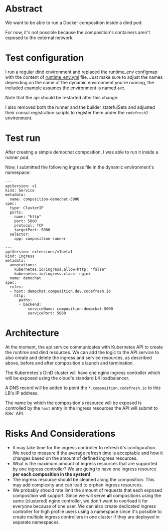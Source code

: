 # Abstract

We want to be able to run a Docker composition inside a dind pod.

For now, it's not possible because the composition's containers aren't exposed
to the external network.

# Test configuration

I run a regular dind environment and replaced the runtime_env configmap with the
content of [runtime_env.yml](runtime_env.yml) file. Just make sure to adjust the
names depending on the name of the dynamic environment you're running, the
included example assumes the environment is named `ext`.

Note that the api should be restarted after this change.

I also removed both the runner and the builder statefulSets and adjusted their
consul registration scripts to register them under the `codefresh2` environment.

# Test run

After creating a simple demochat composition, I was able to run it inside a
runner pod.

Now, I submitted the following ingress file in the dynamic environment's namespace:

```
---
apiVersion: v1
kind: Service
metadata:
  name: composition-demochat-5000
spec:
  type: ClusterIP
  ports:
  - name: "http"
    port: 5000
    protocol: TCP
    targetPort: 5000
  selector:
    app: composition-runner

---
apiVersion: extensions/v1beta1
kind: Ingress
metadata:
  annotations:
    kubernetes.io/ingress.allow-http: "false"
    kubernetes.io/ingress.class: nginx
  name: demochat
spec:
  rules:
  - host: demochat.composition.dev.codefresh.io
    http:
      paths:
      - backend:
          serviceName: composition-demochat-5000
          servicePort: 5000
```

# Architecture

At the moment, the api service communicates with Kubernetes API to create the
runtime and dind resources. We can add the logic to the API service to also
create and delete the ingress and service resources, as described above, before
and after composition's launch and termination.

The Kubernetes's DinD cluster will have one nginx ingress controller which will
be exposed using the cloud's standard L4 loadbalancer.

A DNS record will be added to point the `*.composition.codefresh.io` to this
LB's IP address.

The name by which the composition's resource will be exposed is controlled by
the `host` entry in the ingress resources the API will submit to K8s' API.

# Risks And Considerations

- It may take time for the ingress controller to refresh it's configuration.
 We need to measure if the average refresh time is acceptable and how it changes
 based on the amount of defined ingress resources.
- What is the maximum amount of ingress resources that are supported by one
 ingress controller? We are going to have one ingress resource **per each
 composition in the system!**
- The ingress resource should be cleaned along the composition. This may add
 complexity and can lead to orphan ingress resources.
- We probably should rate limit the amount of requests that each exposed
 composition will support. Since we will serve **all** compositions using the
 same (clustered) nginx controller, we don't want to overload it for everyone
 because of one user. We can also create dedicated ingress controller for high
 profile users using a namespace since it's possible to create multiple ingress
 controllers in one cluster if they are deployed in separate namespaces.

